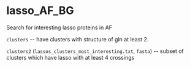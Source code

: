 # lasso_AF_BG
Search for interesting lasso proteins in AF

`clusters` -- have clusters with structure of gln at least 2.

`clusters2` (`lassos_clusters_most_interesting.txt`, `fasta`) -- subset of clusters which have lasso with at least 4 crossings
